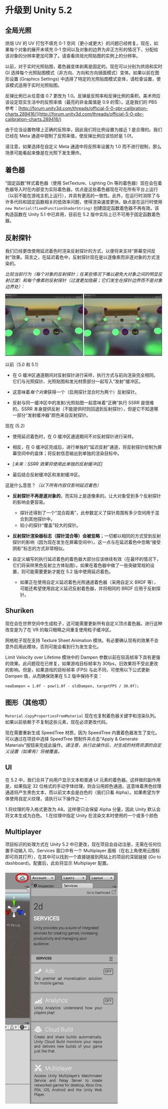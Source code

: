 升级到 Unity 5.2
=================

全局光照
-------------------

烘焙 UV 的 UV 打包不填充 0-1 空间（更小或更大）的问题已经修复。现在，如果每个对象的展开未填充 0-1 空间以及对象的边界为非正方形的情况下，分配给该对象的分辨率更加可靠了。请查看烘焙光照贴图的实例上的分辨率。

以前，对于实时光照贴图，着色器变体剥离是固定的。现在可以分别为烘焙和实时 GI 选择每个光照贴图模式（非方向、方向和方向镜面模式）变体。如果以前在图形设置 (Graphics Settings) 中选择了特定的光照贴图模式变体，请检查设置，使该模式适用于实时光照贴图。

反弹比例已从任意值 0.7 更改为 1.0。反弹是反照率和反弹比例的乘积。美术师应该设定现实生活中的反照率值（最亮的非金属值是 0.9 的雪）。这是我们的 PBS 参考：[http://forum.unity3d.com/threads/official-5-0-pbr-calibration-charts.289416/](http://forum.unity3d.com/threads/official-5-0-pbr-calibration-charts.289416/)

由于应当设置物理上正确的反照率，因此我们将比例设置为接近 1 是合理的。我们已经在 Meta 通道中钳制了反照率值，使反弹比例应该恰好是 1.0f。

请注意，如果选择在自定义 Meta 通道中将反照率设置为 1.0 而不进行钳制，那么场景可能看起来像是在光照下发生爆炸。

着色器
-------

“固定函数”样式着色器（使用 SetTexture、Lighting On 等的着色器）现在会在着色器导入时在内部变为实际着色器。优点是这些着色器现在可在所有平台上运行（以前不能在游戏主机上运行），并具有更高的一致性。此外，在运行时消除了与许多代码和固定函数相关的低效率问题，使得渲染速度更快。缺点是在运行时使用 ``new Material(fixedFunctionShaderString)`` 创建固定函数着色器不再有效。该构造函数在 Unity 5.1 中已弃用，目前在 5.2 版中实际上已不可用于固定函数着色器。

反射探针
-----------------

我们已经更改使用延迟着色时渲染反射探针的方式，以便将来支持“屏幕空间反射”效果。简言之，在延迟着色中，反射探针现在是以逐像素而非逐对象的方式渲染的。

*比较当前行为（每个对象的反射探针；在某些情况下难以避免大对象之间的明显反射过渡）和每个像素的反射探针（过渡更加隐蔽；它们发生在探针边界而不是对象边界处）：*

![](../uploads/ReflectionProbeComparison.png) 

以前（5.0 和 5.1）

* 在 G 缓冲区通道期间对反射探针进行采样，执行方式与前向渲染完全相同。它们与光照探针、光照贴图和发光材质部分一起写入“发射”缓冲区。

* 这意味着*每个对象*获得一个（启用探针混合时为两个）反射探针。

* 反射与同一缓冲区中的发射/光照贴图一起意味着“正确”执行 SSRR 是很难的。SSRR 本身提供反射（不能提供时则回退到反射探针），但是它不知道哪一部分“发射缓冲器”颜色来自反射探针。

现在 (5.2)

* 使用延迟着色时，在 G 缓冲区通道期间不对反射探针进行采样。

* 相反，在 G 缓冲区完成后，进行单独的“延迟反射”通道，将反射探针绘制为屏幕空间中的盒体；将反射信息输出到单独的渲染目标中。

* *[未来：SSRR 效果将使用此单独的反射缓冲区]*

* 最后结合反射缓冲区和发射缓冲区。

这是什么意思？*（以下所有内容仅影响延迟着色）*

* **反射探针不再是逐对象的**，而实际上是逐像素的。让大对象受到多个反射探针的影响会更容易。
    * 探针还得到了一个“混合距离”，此参数定义了探针周围有多少空间用于混合到其他探针中。
    * 较小的探针“覆盖”较大的探针。

* **反射探针渲染器标志（探针混合等）会被忽略**；一切都以相同的方式受到反射探针的影响（因为现在发生在屏幕空间中）。这一点与在延迟着色中忽略“接受阴影”标志的方式非常相似。

* 自定义编写的执行延迟着色的着色器大部分应该继续有效（在最坏的情况下，它们将采样黑色反射立方体贴图）。如果在着色器中做了一些突破常规的设置，则可能需要更新才能在 5.2 版中使用延迟着色。
    * 如果正在使用自定义延迟着色光照通道着色器（采用自定义 BRDF 等），可能还希望使用自定义延迟反射着色器，并将相同的 BRDF 应用于反射探针。

Shuriken
----------------------

现在会在世界空间中生成粒子，这可能需要更新所有自定义顶点着色器。进行这种改变是为了在 VR 的每只眼睛之间重复使用粒子缓冲区。

网格粒子现在支持 Texture Sheet Animation 模块。有必要确认现有的效果不会意外启用此模块，否则可能会看到行为发生变化。

Limit Velocity over Lifetime 模块中的 Dampen 参数以前在较高帧率下具有更强的效果。此问题现在已修复，如果游戏目标帧率为 30fps，旧效果将不受此更改的影响。但是，如果游戏的目标帧率 (FPS) 与此不同，可使用以下公式更新 Dampen 值，从而确保效果在 5.2 版中保持不变：

    newDampen = 1.0f - pow(1.0f - oldDampen, targetFPS / 30.0f);

图形（其他项）
----------------------

``Material.CopyPropertiesFromMaterial`` 现在也复制着色器关键字和渲染队列。如果以前依赖于不复制这些元素，现在必须更改代码。

现在需要重新生成 SpeedTree 材质，因为 SpeedTree 内置着色器发生了变化。可以通过在项目中选择 SpeedTree 预制件并点击“Apply & Generate Materials”按钮来完成此操作。*请注意，执行此操作后，对生成的材质资源的自定义设置（如果有）将被覆盖。*

UI
--

在 5.2 中，我们合并了向用户显示文本和普通 UI 元素的着色器。这样做的副作用是，如果指定 32 位格式的手动字体纹理，则会沿用颜色通道。这意味着黑色纹理通道将产生黑色文本，而以前文本会是白色的（我们只看 Alpha）。如果希望为字体使用自定义纹理，请执行以下操作之一：

1.将纹理的导入格式更改为 A8。这样便只会保留 Alpha 分量，因此 Unity 默认会将文本生成为白色。
1.在纹理中指定 Unity 在渲染文本时使用的一个或多个颜色

Multiplayer
-----------

项目标识的处理方式在 Unity 5.2 中已更改，现在项目会自动注册，无需在任何位置手动输入 ID。Services 窗口中有一个 Multiplayer 面板（在右上角使用云图标即可将其打开），在其中可以找到一个直接链接到网站上的项目的深层链接 (Go to dashboard)。配置后，此处将显示 Multiplayer 配置。

![](../uploads/Main/MultiplayerServicesWindowUG.png) 

